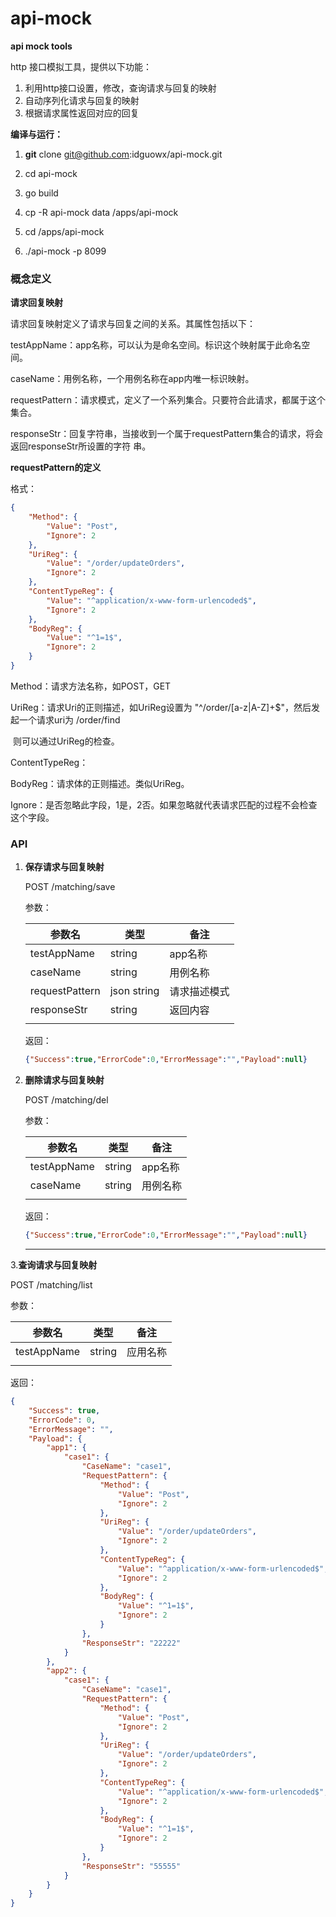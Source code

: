 # api-mock

**api mock tools**

http 接口模拟工具，提供以下功能：

1. 利用http接口设置，修改，查询请求与回复的映射
2. 自动序列化请求与回复的映射
3. 根据请求属性返回对应的回复



**编译与运行：**

1. **git** clone git@github.com:idguowx/api-mock.git

2. cd api-mock

3. go build 

4. cp -R api-mock data  /apps/api-mock

5. cd /apps/api-mock

6. ./api-mock -p 8099

   

### **概念定义**

**请求回复映射**

请求回复映射定义了请求与回复之间的关系。其属性包括以下：

testAppName：app名称，可以认为是命名空间。标识这个映射属于此命名空间。

caseName：用例名称，一个用例名称在app内唯一标识映射。

requestPattern：请求模式，定义了一个系列集合。只要符合此请求，都属于这个集合。

responseStr：回复字符串，当接收到一个属于requestPattern集合的请求，将会返回responseStr所设置的字符		串。



**requestPattern的定义**

格式：

```json
{
	"Method": {
		"Value": "Post",
		"Ignore": 2
	},
	"UriReg": {
		"Value": "/order/updateOrders",
		"Ignore": 2
	},
	"ContentTypeReg": {
		"Value": "^application/x-www-form-urlencoded$",
		"Ignore": 2
	},
	"BodyReg": {
		"Value": "^1=1$",
		"Ignore": 2
	}
}
```

Method：请求方法名称，如POST，GET

UriReg：请求Uri的正则描述，如UriReg设置为 "^/order/[a-z|A-Z]+$"，然后发起一个请求uri为 /order/find

​	则可以通过UriReg的检查。

ContentTypeReg：

BodyReg：请求体的正则描述。类似UriReg。

Ignore：是否忽略此字段，1是，2否。如果忽略就代表请求匹配的过程不会检查这个字段。



### **API**

1. **保存请求与回复映射**

   POST /matching/save

   参数：

   | 参数名         | 类型        | 备注         |
   | -------------- | ----------- | ------------ |
   | testAppName    | string      | app名称      |
   | caseName       | string      | 用例名称     |
   | requestPattern | json string | 请求描述模式 |
   | responseStr    | string      | 返回内容     |
   |                |             |              |

   返回：

   ```json
   {"Success":true,"ErrorCode":0,"ErrorMessage":"","Payload":null}
   ```

   

   

2. **删除请求与回复映射**

   POST /matching/del

   参数：

   | 参数名      | 类型   | 备注     |
   | ----------- | ------ | -------- |
   | testAppName | string | app名称  |
   | caseName    | string | 用例名称 |
   |             |        |          |

   返回：

   ```json
   {"Success":true,"ErrorCode":0,"ErrorMessage":"","Payload":null}
   ```

   

   

   ------

   

3.**查询请求与回复映射**

POST /matching/list

参数：

| 参数名      | 类型   | 备注     |
| ----------- | ------ | -------- |
| testAppName | string | 应用名称 |
|             |        |          |

返回：



```json
{
	"Success": true,
	"ErrorCode": 0,
	"ErrorMessage": "",
	"Payload": {
		"app1": {
			"case1": {
				"CaseName": "case1",
				"RequestPattern": {
					"Method": {
						"Value": "Post",
						"Ignore": 2
					},
					"UriReg": {
						"Value": "/order/updateOrders",
						"Ignore": 2
					},
					"ContentTypeReg": {
						"Value": "^application/x-www-form-urlencoded$",
						"Ignore": 2
					},
					"BodyReg": {
						"Value": "^1=1$",
						"Ignore": 2
					}
				},
				"ResponseStr": "22222"
			}
		},
		"app2": {
			"case1": {
				"CaseName": "case1",
				"RequestPattern": {
					"Method": {
						"Value": "Post",
						"Ignore": 2
					},
					"UriReg": {
						"Value": "/order/updateOrders",
						"Ignore": 2
					},
					"ContentTypeReg": {
						"Value": "^application/x-www-form-urlencoded$",
						"Ignore": 2
					},
					"BodyReg": {
						"Value": "^1=1$",
						"Ignore": 2
					}
				},
				"ResponseStr": "55555"
			}
		}
	}
}
```
